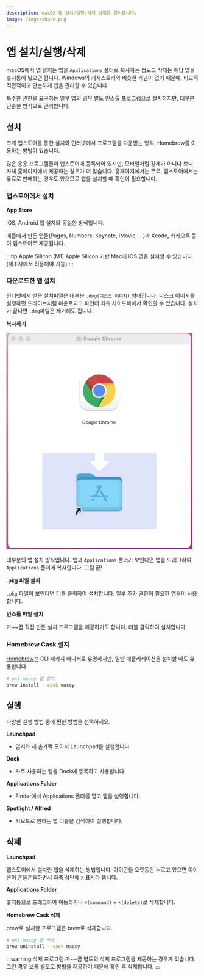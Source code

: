 ```yaml
---
description: macOS 앱 설치/실행/삭제 방법을 알아봅니다.
image: /imgs/share.png
---
```


# 앱 설치/실행/삭제

macOS에서 앱 설치는 앱을 `Applications` 폴더로 복사하는 정도고 삭제는 해당 앱을 휴지통에 넣으면 됩니다. Windows의 레지스트리와 비슷한 개념이 없기 때문에, 비교적 직관적이고 단순하게 앱을 관리할 수 있습니다.

특수한 권한을 요구하는 일부 앱의 경우 별도 인스톨 프로그램으로 설치하지만, 대부분 단순한 방식으로 관리합니다.

## 설치

크게 앱스토어를 통한 설치와 인터넷에서 프로그램을 다운받는 방식, Homebrew를 이용하는 방법이 있습니다.

많은 응용 프로그램들이 앱스토어에 등록되어 있지만, 모바일처럼 강제가 아니다 보니 자체 홈페이지에서 제공하는 경우가 더 많습니다. 홈페이지에서는 무료, 앱스토어에서는 유료로 판매하는 경우도 있으므로 앱을 설치할 때 확인이 필요합니다.

### 앱스토어에서 설치

**App Store**

<custom-image src="/imgs/apps/appstore.png" alt="AppStore" />

iOS, Android 앱 설치와 동일한 방식입니다.

애플에서 만든 앱들(Pages, Numbers, Keynote, iMovie, ...)과 Xcode, 카카오톡 등이 앱스토어로 제공됩니다.

:::tip Apple Silicon (M1)
Apple Silicon 기반 Mac에 iOS 앱을 설치할 수 있습니다. (제조사에서 허용해야 가능)
:::

### 다운로드한 앱 설치

<div class="image-600 no-radius">

<custom-image src="/imgs/apps/chrome-dmg.png" alt="Chrome 설치" />

</div>

인터넷에서 받은 설치파일은 대부분 `.dmg(디스크 이미지)` 형태입니다. 디스크 이미지를 실행하면 드라이브처럼 마운트되고 파인더 좌측 사이드바에서 확인할 수 있습니다. 설치가 끝나면 `.dmg`파일은 제거해도 됩니다.

**복사하기**

<div class="image-300 no-radius">

![Chrome 설치](./imgs/apps/chrome-install.gif)

</div>

대부분의 앱 설치 방식입니다. 앱과 `Applications` 폴더가 보인다면 앱을 드래그하여 `Applications` 폴더에 복사합니다. 그럼 끝!

**.pkg 파일 설치**

<div class="image-600 no-radius">

<custom-image src="/imgs/apps/karabiner-pkg.png" alt="Karabiner 설치" />
<custom-image src="/imgs/apps/karabiner-install.png" alt="Karabiner 설치" />

</div>

`.pkg` 파일이 보인다면 더블 클릭하여 설치합니다. 일부 추가 권한이 필요한 앱들이 사용합니다.

**인스톨 파일 설치**

<div class="image-600 no-radius">

<custom-image src="/imgs/apps/parallels-install.png" alt="Parallels 설치" />

</div>

가~~끔 직접 만든 설치 프로그램을 제공하기도 합니다. 더블 클릭하여 설치합니다.

### Homebrew Cask 설치

[Homebrew](https://brew.sh/index)는 CLI 패키지 매니저로 유명하지만, 일반 애플리케이션을 설치할 때도 유용합니다.

```sh
# ex) maccy 앱 설치
brew install --cask maccy
```

## 실행

다양한 실행 방법 중에 편한 방법을 선택하세요.

**Launchpad**

<custom-image src="/imgs/apps/launchpad.jpg" alt="Launchpad" />

- 엄지와 세 손가락 모아서 Launchpad를 실행합니다.

**Dock**

<custom-image src="/imgs/apps/dock.jpg" alt="Dock" />

- 자주 사용하는 앱을 Dock에 등록하고 사용합니다.

**Applications Folder**

<custom-image src="/imgs/apps/application.jpg" alt="Launchpad" />

- Finder에서 Applications 폴더를 열고 앱을 실행합니다.

**Spotlight / Alfred**

<div class="image-450 no-radius">

<custom-image src="/imgs/apps/alfred.jpg" alt="Alfred" />

</div>

- 키보드로 원하는 앱 이름을 검색하여 실행합니다.

## 삭제

**Launchpad**

<custom-image src="/imgs/apps/launchpad-delete.jpg" alt="Launchpad" />

앱스토어에서 설치한 앱을 삭제하는 방법입니다. 아이콘을 오랫동안 누르고 있으면 아이콘이 흔들흔들하면서 좌측 상단에 `X` 표시가 뜹니다.

**Applications Folder**

휴지통으로 드래그하여 이동하거나 `⌘(command)` + `⌫(delete)`로 삭제합니다.

**Homebrew Cask 삭제**

brew로 설치한 프로그램은 brew로 삭제합니다.

```sh
# ex) maccy 앱 삭제
brew uninstall --cask maccy
```

:::warning 삭제 프로그램
가~~끔 별도의 삭제 프로그램을 제공하는 경우가 있습니다. 그런 경우 보통 별도로 방법을 제공하기 때문에 확인 후 삭제합니다.
:::
